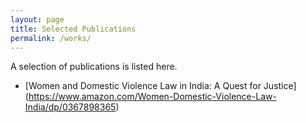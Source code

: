 ```yaml
---
layout: page
title: Selected Publications
permalink: /works/
---
```

A selection of publications is listed here. 
* [Women and Domestic Violence Law in India: A Quest for Justice] (https://www.amazon.com/Women-Domestic-Violence-Law-India/dp/0367898365)
 
